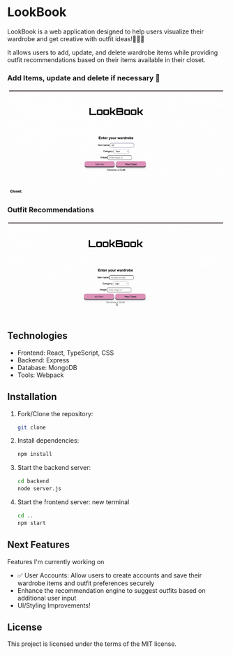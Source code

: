 # LookBook

LookBook is a web application designed to help users visualize their wardrobe and get creative with outfit ideas!👗👚👖

It allows users to add, update, and delete wardrobe items while providing outfit recommendations based on their items available in their closet.

### Add Items, update and delete if necessary 👚

![LookBook site](./frontend/assets/lookbook1.gif)

### Outfit Recommendations

![LookBook site](./frontend/assets/lookbook2.gif)

## Technologies

- Frontend: React, TypeScript, CSS
- Backend: Express
- Database: MongoDB
- Tools: Webpack

## Installation

1. Fork/Clone the repository:

   ```bash
   git clone
   ```

2. Install dependencies:

   ```bash
   npm install
   ```

3. Start the backend server:

   ```bash
   cd backend
   node server.js
   ```

4. Start the frontend server:
   new terminal
   ```bash
   cd ..
   npm start
   ```

## Next Features

Features I'm currently working on

- ✅ User Accounts: Allow users to create accounts and save their wardrobe items and outfit preferences securely
- Enhance the recommendation engine to suggest outfits based on additional user input
- UI/Styling Improvements!

## License

This project is licensed under the terms of the MIT license.
